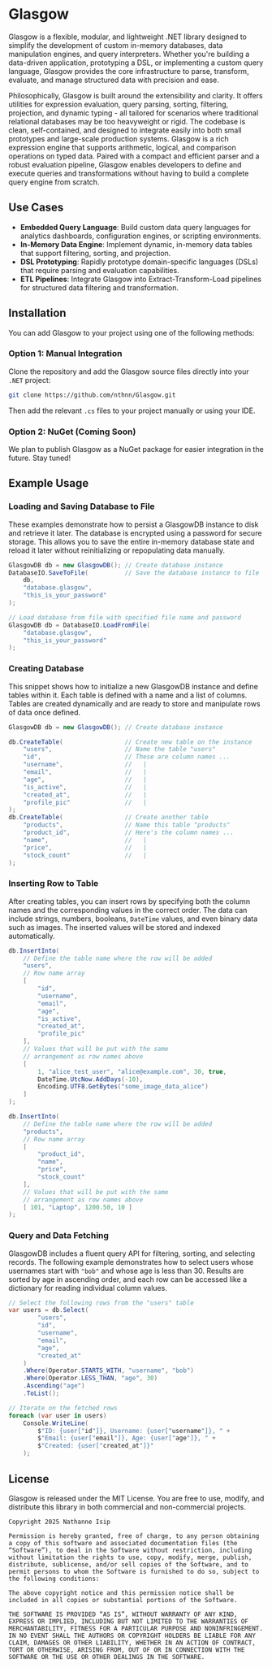 # Glasgow

Glasgow is a flexible, modular, and lightweight .NET library designed to simplify the development of custom in-memory databases, data manipulation engines, and query interpreters. Whether you're building a data-driven application, prototyping a DSL, or implementing a custom query language, Glasgow provides the core infrastructure to parse, transform, evaluate, and manage structured data with precision and ease.

Philosophically, Glasgow is built around the extensibility and clarity. It offers utilities for expression evaluation, query parsing, sorting, filtering, projection, and dynamic typing - all tailored for scenarios where traditional relational databases may be too heavyweight or rigid. The codebase is clean, self-contained, and designed to integrate easily into both small prototypes and large-scale production systems. Glasgow is a rich expression engine that supports arithmetic, logical, and comparison operations on typed data. Paired with a compact and efficient parser and a robust evaluation pipeline, Glasgow enables developers to define and execute queries and transformations without having to build a complete query engine from scratch.

## Use Cases

- **Embedded Query Language**: Build custom data query languages for analytics dashboards, configuration engines, or scripting environments.
- **In-Memory Data Engine**: Implement dynamic, in-memory data tables that support filtering, sorting, and projection.
- **DSL Prototyping**: Rapidly prototype domain-specific languages (DSLs) that require parsing and evaluation capabilities.
- **ETL Pipelines**: Integrate Glasgow into Extract-Transform-Load pipelines for structured data filtering and transformation.

## Installation

You can add Glasgow to your project using one of the following methods:

### Option 1: Manual Integration

Clone the repository and add the Glasgow source files directly into your `.NET` project:

```bash
git clone https://github.com/nthnn/Glasgow.git
```

Then add the relevant `.cs` files to your project manually or using your IDE.

### Option 2: NuGet (Coming Soon)

We plan to publish Glasgow as a NuGet package for easier integration in the future. Stay tuned!

## Example Usage

### Loading and Saving Database to File

These examples demonstrate how to persist a GlasgowDB instance to disk and retrieve it later. The database is encrypted using a password for secure storage. This allows you to save the entire in-memory database state and reload it later without reinitializing or repopulating data manually.

```csharp
GlasgowDB db = new GlasgowDB(); // Create database instance
DatabaseIO.SaveToFile(          // Save the database instance to file
    db,
    "database.glasgow",
    "this_is_your_password"
);
```

```csharp
// Load database from file with specified file name and password
GlasgowDB db = DatabaseIO.LoadFromFile(
    "database.glasgow",
    "this_is_your_password"
);
```

### Creating Database

This snippet shows how to initialize a new GlasgowDB instance and define tables within it. Each table is defined with a name and a list of columns. Tables are created dynamically and are ready to store and manipulate rows of data once defined.

```csharp
GlasgowDB db = new GlasgowDB(); // Create database instance

db.CreateTable(                 // Create new table on the instance
    "users",                    // Name the table "users"
    "id",                       // These are column names ...
    "username",                 //   |
    "email",                    //   |
    "age",                      //   |
    "is_active",                //   |
    "created_at",               //   |
    "profile_pic"               //   |
);
db.CreateTable(                 // Create another table
    "products",                 // Name this table "products"
    "product_id",               // Here's the column names ...
    "name",                     //   |
    "price",                    //   |
    "stock_count"               //   |
);
```

### Inserting Row to Table

After creating tables, you can insert rows by specifying both the column names and the corresponding values in the correct order. The data can include strings, numbers, booleans, `DateTime` values, and even binary data such as images. The inserted values will be stored and indexed automatically.

```csharp
db.InsertInto(
    // Define the table name where the row will be added
    "users",
    // Row name array
    [
        "id",
        "username",
        "email",
        "age",
        "is_active",
        "created_at",
        "profile_pic"
    ],
    // Values that will be put with the same
    // arrangement as row names above
    [
        1, "alice_test_user", "alice@example.com", 30, true,
        DateTime.UtcNow.AddDays(-10),
        Encoding.UTF8.GetBytes("some_image_data_alice")
    ]
);

db.InsertInto(
    // Define the table name where the row will be added
    "products",
    // Row name array
    [
        "product_id",
        "name",
        "price",
        "stock_count"
    ],
    // Values that will be put with the same
    // arrangement as row names above
    [ 101, "Laptop", 1200.50, 10 ]
);
```

### Query and Data Fetching

GlasgowDB includes a fluent query API for filtering, sorting, and selecting records. The following example demonstrates how to select users whose usernames start with `"bob"` and whose age is less than 30. Results are sorted by age in ascending order, and each row can be accessed like a dictionary for reading individual column values.

```csharp
// Select the following rows from the "users" table
var users = db.Select(
        "users",
        "id",
        "username",
        "email",
        "age",
        "created_at"
    )
    .Where(Operator.STARTS_WITH, "username", "bob")
    .Where(Operator.LESS_THAN, "age", 30)
    .Ascending("age")
    .ToList();

// Iterate on the fetched rows
foreach (var user in users)
    Console.WriteLine(
        $"ID: {user["id"]}, Username: {user["username"]}, " +
        $"Email: {user["email"]}, Age: {user["age"]}, " +
        $"Created: {user["created_at"]}"
    );
```

## License

Glasgow is released under the MIT License. You are free to use, modify, and distribute this library in both commercial and non-commercial projects.

```
Copyright 2025 Nathanne Isip

Permission is hereby granted, free of charge, to any person obtaining a copy of this software and associated documentation files (the “Software”), to deal in the Software without restriction, including without limitation the rights to use, copy, modify, merge, publish, distribute, sublicense, and/or sell copies of the Software, and to permit persons to whom the Software is furnished to do so, subject to the following conditions:

The above copyright notice and this permission notice shall be included in all copies or substantial portions of the Software.

THE SOFTWARE IS PROVIDED “AS IS”, WITHOUT WARRANTY OF ANY KIND, EXPRESS OR IMPLIED, INCLUDING BUT NOT LIMITED TO THE WARRANTIES OF MERCHANTABILITY, FITNESS FOR A PARTICULAR PURPOSE AND NONINFRINGEMENT. IN NO EVENT SHALL THE AUTHORS OR COPYRIGHT HOLDERS BE LIABLE FOR ANY CLAIM, DAMAGES OR OTHER LIABILITY, WHETHER IN AN ACTION OF CONTRACT, TORT OR OTHERWISE, ARISING FROM, OUT OF OR IN CONNECTION WITH THE SOFTWARE OR THE USE OR OTHER DEALINGS IN THE SOFTWARE.
```
